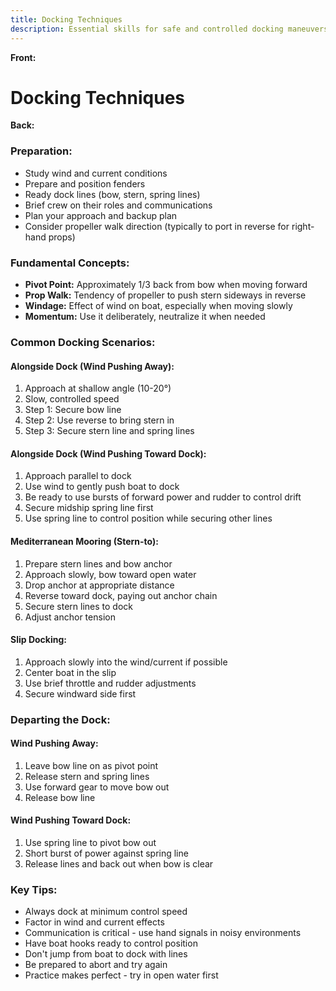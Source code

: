 ```yaml
---
title: Docking Techniques
description: Essential skills for safe and controlled docking maneuvers
---
```


**Front:**
# Docking Techniques

**Back:**
<div class="preparation">
  <h3>Preparation:</h3>
  <ul>
    <li>Study wind and current conditions</li>
    <li>Prepare and position fenders</li>
    <li>Ready dock lines (bow, stern, spring lines)</li>
    <li>Brief crew on their roles and communications</li>
    <li>Plan your approach and backup plan</li>
    <li>Consider propeller walk direction (typically to port in reverse for right-hand props)</li>
  </ul>
</div>

<div class="fundamental-concepts">
  <h3>Fundamental Concepts:</h3>
  <ul>
    <li><strong>Pivot Point:</strong> Approximately 1/3 back from bow when moving forward</li>
    <li><strong>Prop Walk:</strong> Tendency of propeller to push stern sideways in reverse</li>
    <li><strong>Windage:</strong> Effect of wind on boat, especially when moving slowly</li>
    <li><strong>Momentum:</strong> Use it deliberately, neutralize it when needed</li>
  </ul>
</div>

<div class="docking-scenarios">
  <h3>Common Docking Scenarios:</h3>

  <h4>Alongside Dock (Wind Pushing Away):</h4>
  <ol>
    <li>Approach at shallow angle (10-20°)</li>
    <li>Slow, controlled speed</li>
    <li>Step 1: Secure bow line</li>
    <li>Step 2: Use reverse to bring stern in</li>
    <li>Step 3: Secure stern line and spring lines</li>
  </ol>

  <h4>Alongside Dock (Wind Pushing Toward Dock):</h4>
  <ol>
    <li>Approach parallel to dock</li>
    <li>Use wind to gently push boat to dock</li>
    <li>Be ready to use bursts of forward power and rudder to control drift</li>
    <li>Secure midship spring line first</li>
    <li>Use spring line to control position while securing other lines</li>
  </ol>

  <h4>Mediterranean Mooring (Stern-to):</h4>
  <ol>
    <li>Prepare stern lines and bow anchor</li>
    <li>Approach slowly, bow toward open water</li>
    <li>Drop anchor at appropriate distance</li>
    <li>Reverse toward dock, paying out anchor chain</li>
    <li>Secure stern lines to dock</li>
    <li>Adjust anchor tension</li>
  </ol>

  <h4>Slip Docking:</h4>
  <ol>
    <li>Approach slowly into the wind/current if possible</li>
    <li>Center boat in the slip</li>
    <li>Use brief throttle and rudder adjustments</li>
    <li>Secure windward side first</li>
  </ol>
</div>

<div class="departing">
  <h3>Departing the Dock:</h3>

  <h4>Wind Pushing Away:</h4>
  <ol>
    <li>Leave bow line on as pivot point</li>
    <li>Release stern and spring lines</li>
    <li>Use forward gear to move bow out</li>
    <li>Release bow line</li>
  </ol>

  <h4>Wind Pushing Toward Dock:</h4>
  <ol>
    <li>Use spring line to pivot bow out</li>
    <li>Short burst of power against spring line</li>
    <li>Release lines and back out when bow is clear</li>
  </ol>
</div>

<div class="key-tips">
  <h3>Key Tips:</h3>
  <ul>
    <li>Always dock at minimum control speed</li>
    <li>Factor in wind and current effects</li>
    <li>Communication is critical - use hand signals in noisy environments</li>
    <li>Have boat hooks ready to control position</li>
    <li>Don't jump from boat to dock with lines</li>
    <li>Be prepared to abort and try again</li>
    <li>Practice makes perfect - try in open water first</li>
  </ul>
</div>